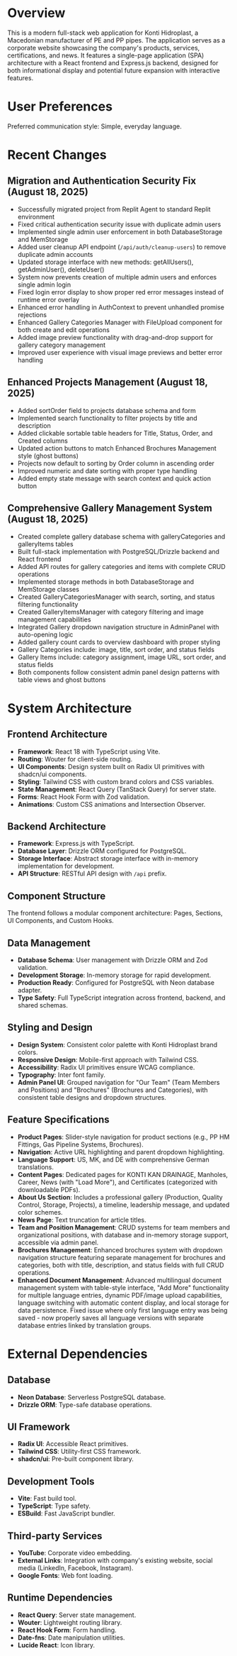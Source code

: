 # Overview

This is a modern full-stack web application for Konti Hidroplast, a Macedonian manufacturer of PE and PP pipes. The application serves as a corporate website showcasing the company's products, services, certifications, and news. It features a single-page application (SPA) architecture with a React frontend and Express.js backend, designed for both informational display and potential future expansion with interactive features.

# User Preferences

Preferred communication style: Simple, everyday language.

# Recent Changes

## Migration and Authentication Security Fix (August 18, 2025)
- Successfully migrated project from Replit Agent to standard Replit environment
- Fixed critical authentication security issue with duplicate admin users
- Implemented single admin user enforcement in both DatabaseStorage and MemStorage
- Added user cleanup API endpoint (`/api/auth/cleanup-users`) to remove duplicate admin accounts
- Updated storage interface with new methods: getAllUsers(), getAdminUser(), deleteUser()
- System now prevents creation of multiple admin users and enforces single admin login
- Fixed login error display to show proper red error messages instead of runtime error overlay
- Enhanced error handling in AuthContext to prevent unhandled promise rejections
- Enhanced Gallery Categories Manager with FileUpload component for both create and edit operations
- Added image preview functionality with drag-and-drop support for gallery category management
- Improved user experience with visual image previews and better error handling

## Enhanced Projects Management (August 18, 2025)
- Added sortOrder field to projects database schema and form
- Implemented search functionality to filter projects by title and description
- Added clickable sortable table headers for Title, Status, Order, and Created columns
- Updated action buttons to match Enhanced Brochures Management style (ghost buttons)
- Projects now default to sorting by Order column in ascending order
- Improved numeric and date sorting with proper type handling
- Added empty state message with search context and quick action button

## Comprehensive Gallery Management System (August 18, 2025)
- Created complete gallery database schema with galleryCategories and galleryItems tables
- Built full-stack implementation with PostgreSQL/Drizzle backend and React frontend
- Added API routes for gallery categories and items with complete CRUD operations
- Implemented storage methods in both DatabaseStorage and MemStorage classes
- Created GalleryCategoriesManager with search, sorting, and status filtering functionality
- Created GalleryItemsManager with category filtering and image management capabilities
- Integrated Gallery dropdown navigation structure in AdminPanel with auto-opening logic
- Added gallery count cards to overview dashboard with proper styling
- Gallery Categories include: image, title, sort order, and status fields
- Gallery Items include: category assignment, image URL, sort order, and status fields
- Both components follow consistent admin panel design patterns with table views and ghost buttons

# System Architecture

## Frontend Architecture
- **Framework**: React 18 with TypeScript using Vite.
- **Routing**: Wouter for client-side routing.
- **UI Components**: Design system built on Radix UI primitives with shadcn/ui components.
- **Styling**: Tailwind CSS with custom brand colors and CSS variables.
- **State Management**: React Query (TanStack Query) for server state.
- **Forms**: React Hook Form with Zod validation.
- **Animations**: Custom CSS animations and Intersection Observer.

## Backend Architecture
- **Framework**: Express.js with TypeScript.
- **Database Layer**: Drizzle ORM configured for PostgreSQL.
- **Storage Interface**: Abstract storage interface with in-memory implementation for development.
- **API Structure**: RESTful API design with `/api` prefix.

## Component Structure
The frontend follows a modular component architecture: Pages, Sections, UI Components, and Custom Hooks.

## Data Management
- **Database Schema**: User management with Drizzle ORM and Zod validation.
- **Development Storage**: In-memory storage for rapid development.
- **Production Ready**: Configured for PostgreSQL with Neon database adapter.
- **Type Safety**: Full TypeScript integration across frontend, backend, and shared schemas.

## Styling and Design
- **Design System**: Consistent color palette with Konti Hidroplast brand colors.
- **Responsive Design**: Mobile-first approach with Tailwind CSS.
- **Accessibility**: Radix UI primitives ensure WCAG compliance.
- **Typography**: Inter font family.
- **Admin Panel UI**: Grouped navigation for "Our Team" (Team Members and Positions) and "Brochures" (Brochures and Categories), with consistent table designs and dropdown structures.

## Feature Specifications
- **Product Pages**: Slider-style navigation for product sections (e.g., PP HM Fittings, Gas Pipeline Systems, Brochures).
- **Navigation**: Active URL highlighting and parent dropdown highlighting.
- **Language Support**: US, MK, and DE with comprehensive German translations.
- **Content Pages**: Dedicated pages for KONTI KAN DRAINAGE, Manholes, Career, News (with "Load More"), and Certificates (categorized with downloadable PDFs).
- **About Us Section**: Includes a professional gallery (Production, Quality Control, Storage, Projects), a timeline, leadership message, and updated color schemes.
- **News Page**: Text truncation for article titles.
- **Team and Position Management**: CRUD systems for team members and organizational positions, with database and in-memory storage support, accessible via admin panel.
- **Brochures Management**: Enhanced brochures system with dropdown navigation structure featuring separate management for brochures and categories, both with title, description, and status fields with full CRUD operations.
- **Enhanced Document Management**: Advanced multilingual document management system with table-style interface, "Add More" functionality for multiple language entries, dynamic PDF/image upload capabilities, language switching with automatic content display, and local storage for data persistence. Fixed issue where only first language entry was being saved - now properly saves all language versions with separate database entries linked by translation groups.

# External Dependencies

## Database
- **Neon Database**: Serverless PostgreSQL database.
- **Drizzle ORM**: Type-safe database operations.

## UI Framework
- **Radix UI**: Accessible React primitives.
- **Tailwind CSS**: Utility-first CSS framework.
- **shadcn/ui**: Pre-built component library.

## Development Tools
- **Vite**: Fast build tool.
- **TypeScript**: Type safety.
- **ESBuild**: Fast JavaScript bundler.

## Third-party Services
- **YouTube**: Corporate video embedding.
- **External Links**: Integration with company's existing website, social media (LinkedIn, Facebook, Instagram).
- **Google Fonts**: Web font loading.

## Runtime Dependencies
- **React Query**: Server state management.
- **Wouter**: Lightweight routing library.
- **React Hook Form**: Form handling.
- **Date-fns**: Date manipulation utilities.
- **Lucide React**: Icon library.